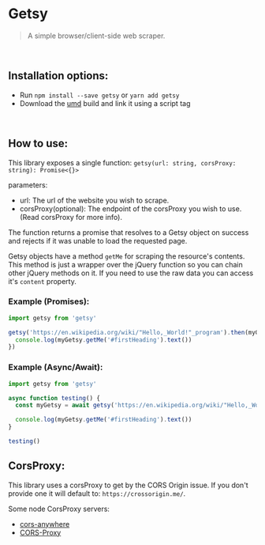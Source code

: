 # Getsy
> A simple browser/client-side web scraper.

<br />

## Installation options:
+ Run `npm install --save getsy` or `yarn add getsy`
+ Download the [umd](https://github.com/epiqueras/getsy/releases/download/v0.6.1/getsy.js) build and link it using a script tag

<br />

## How to use:
This library exposes a single function:
`getsy(url: string, corsProxy: string): Promise<{}>`

parameters:
+ url: The url of the website you wish to scrape.
+ corsProxy(optional): The endpoint of the corsProxy you wish to use. (Read corsProxy for more info).

The function returns a promise that resolves to a Getsy object on success and rejects if it was unable to load the requested page.

Getsy objects have a method `getMe` for scraping the resource's contents. This method is just a wrapper over the jQuery function so you can chain other jQuery methods on it. If you need to use the raw data you can access it's `content` property.

### Example (Promises):

```js
import getsy from 'getsy'

getsy('https://en.wikipedia.org/wiki/"Hello,_World!"_program').then(myGetsy => {
  console.log(myGetsy.getMe('#firstHeading').text())
})
```

### Example (Async/Await):

```js
import getsy from 'getsy'

async function testing() {
  const myGetsy = await getsy('https://en.wikipedia.org/wiki/"Hello,_World!"_program')

  console.log(myGetsy.getMe('#firstHeading').text())
}

testing()
```

## CorsProxy:
This library uses a corsProxy to get by the CORS Origin issue.
If you don't provide one it will default to: `https://crossorigin.me/`.

Some node CorsProxy servers:
+ [cors-anywhere](https://github.com/Rob--W/cors-anywhere)
+ [CORS-Proxy](https://github.com/gr2m/CORS-Proxy)
